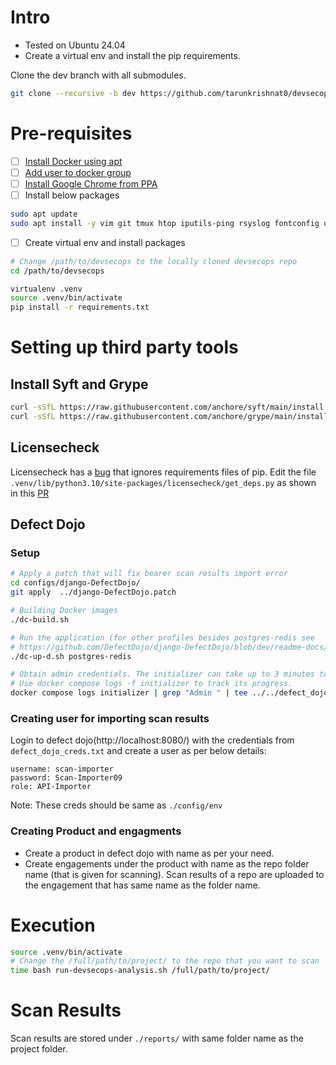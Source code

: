 # Intro
- Tested on Ubuntu 24.04
- Create a virtual env and install the pip requirements.

Clone the dev branch with all submodules.
```sh
git clone --recursive -b dev https://github.com/tarunkrishnat0/devsecops.git
```

# Pre-requisites
- [ ] [Install Docker using apt](https://docs.docker.com/engine/install/ubuntu/#install-using-the-repository)
- [ ] [Add user to docker group](https://docs.docker.com/engine/install/linux-postinstall/)
- [ ] [Install Google Chrome from PPA](https://www.tecmint.com/install-chrome-ubuntu/)
- [ ] Install below packages
```sh
sudo apt update
sudo apt install -y vim git tmux htop iputils-ping rsyslog fontconfig unzip curl nano python3-dev python3-venv python3-virtualenv python3-pip libffi-dev gcc libssl-dev git net-tools sqlite-utils
```
- [ ] Create virtual env and install packages
```sh
# Change /path/to/devsecops to the locally cloned devsecops repo
cd /path/to/devsecops

virtualenv .venv
source .venv/bin/activate
pip install -r requirements.txt
```

# Setting up third party tools

## Install Syft and Grype
```sh
curl -sSfL https://raw.githubusercontent.com/anchore/syft/main/install.sh | sudo sh -s -- -b /usr/local/bin
curl -sSfL https://raw.githubusercontent.com/anchore/grype/main/install.sh | sudo sh -s -- -b /usr/local/bin
```

## Licensecheck
Licensecheck has a [bug](https://github.com/FHPythonUtils/LicenseCheck/pull/94) that ignores requirements files of pip.
Edit the file `.venv/lib/python3.10/site-packages/licensecheck/get_deps.py` as shown in this [PR](https://github.com/FHPythonUtils/LicenseCheck/pull/94/files)

## Defect Dojo
### Setup
```sh
# Apply a patch that will fix bearer scan results import error
cd configs/django-DefectDojo/
git apply  ../django-DefectDojo.patch

# Building Docker images
./dc-build.sh

# Run the application (for other profiles besides postgres-redis see  
# https://github.com/DefectDojo/django-DefectDojo/blob/dev/readme-docs/DOCKER.md)
./dc-up-d.sh postgres-redis

# Obtain admin credentials. The initializer can take up to 3 minutes to run.
# Use docker compose logs -f initializer to track its progress.
docker compose logs initializer | grep "Admin " | tee ../../defect_dojo_creds.txt
```

### Creating user for importing scan results
Login to defect dojo(http://localhost:8080/) with the credentials from `defect_dojo_creds.txt` and create a user as per below details:
```
username: scan-importer
password: Scan-Importer09
role: API-Importer
```
Note: These creds should be same as `./config/env`

### Creating Product and engagments
- Create a product in defect dojo with name as per your need.
- Create engagements under the product with name as the repo folder name (that is given for scanning). Scan results of a repo are uploaded to the engagement that has same name as the folder name.

# Execution
```sh
source .venv/bin/activate
# Change the /full/path/to/project/ to the repo that you want to scan
time bash run-devsecops-analysis.sh /full/path/to/project/
```

# Scan Results
Scan results are stored under `./reports/` with same folder name as the project folder.